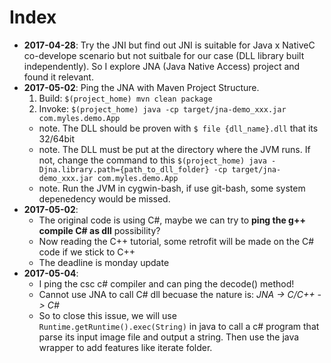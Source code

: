 # Index
- **2017-04-28**: Try the JNI but find out JNI is suitable for Java x NativeC co-develope scenario but not suitbale for our case (DLL library built independently). So I explore JNA (Java Native Access) project and found it relevant.
- **2017-05-02**: Ping the JNA with Maven Project Structure. 
    1. Build:   `$(project_home) mvn clean package`
    1. Invoke:  `$(project_home) java -cp target/jna-demo_xxx.jar com.myles.demo.App` 
    - note. The DLL should be proven with `$ file {dll_name}.dll` that its 32/64bit
    - note. The DLL must be put at the directory where the JVM runs. If not, change the command to this `$(project_home) java -Djna.library.path={path_to_dll_folder} -cp target/jna-demo_xxx.jar com.myles.demo.App` 
    - note. Run the JVM in cygwin-bash, if use git-bash, some system depenedency would be missed.
- **2017-05-02**: 
    - The original code is using C#, maybe we can try to **ping the g++ compile C# as dll** possibility? 
    - Now reading the C++ tutorial, some retrofit will be made on the C# code if we stick to C++
    - The deadline is monday update
- **2017-05-04**:
    - I ping the csc c# compiler and can ping the decode() method!
    - Cannot use JNA to call C# dll becuase the nature is: *JNA -> C/C++ -> C#*
    - So to close this issue, we will use `Runtime.getRuntime().exec(String)` in java to call a c# program that parse its input image file and output a string. Then use the java wrapper to add features like iterate folder.